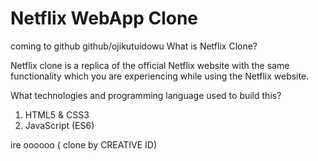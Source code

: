 # Netflix WebApp Clone

coming to github github/ojikutuidowu
What is Netflix Clone?

Netflix clone is a replica of the official Netflix website with the same functionality which you are experiencing while using the Netflix website.

What technologies and programming language used to build this?

1. HTML5 & CSS3
2. JavaScript (ES6)

ire oooooo ( clone by CREATIVE ID)
